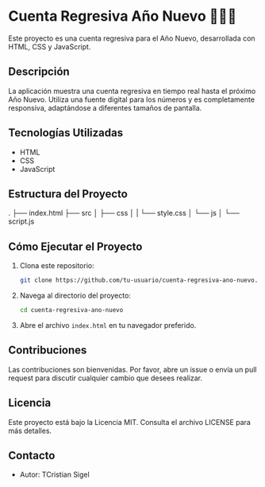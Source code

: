 # Cuenta Regresiva Año Nuevo 🥳🍾🎆

Este proyecto es una cuenta regresiva para el Año Nuevo, desarrollada con HTML, CSS y JavaScript.

## Descripción

La aplicación muestra una cuenta regresiva en tiempo real hasta el próximo Año Nuevo. Utiliza una fuente digital para los números y es completamente responsiva, adaptándose a diferentes tamaños de pantalla.

## Tecnologías Utilizadas

- HTML
- CSS
- JavaScript

## Estructura del Proyecto

. ├── index.html 
  ├── src 
  │ ├── css 
  │ |     └── style.css 
  │ └── js 
  │       └── script.js

## Cómo Ejecutar el Proyecto

1. Clona este repositorio:
    ```bash
    git clone https://github.com/tu-usuario/cuenta-regresiva-ano-nuevo.git
    ```
2. Navega al directorio del proyecto:
    ```bash
    cd cuenta-regresiva-ano-nuevo
    ```
3. Abre el archivo `index.html` en tu navegador preferido.

## Contribuciones

Las contribuciones son bienvenidas. Por favor, abre un issue o envía un pull request para discutir cualquier cambio que desees realizar.

## Licencia

Este proyecto está bajo la Licencia MIT. Consulta el archivo LICENSE para más detalles.

## Contacto

- Autor: TCristian Sigel

